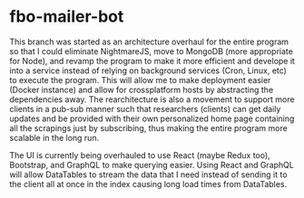 # fbo-mailer-bot

This branch was started as an architecture overhaul for the entire program so that I could eliminate NightmareJS, move to MongoDB (more appropriate for Node), and revamp the program to make it more efficient and develope it into a service instead of relying on background services (Cron, Linux, etc) to execute the program. This will allow me to make deployment easier (Docker instance) and allow for crossplatform hosts by abstracting the dependencies away. 
The rearchitecture is also a movement to support more clients in a pub-sub manner such that researchers (clients) can get daily updates and be provided with their own personalized home page containing all the scrapings just by subscribing, thus making the entire program more scalable in the long run.

The UI is currently being overhauled to use React (maybe Redux too), Bootstrap, and GraphQL to make querying easier. Using React and GraphQL will allow DataTables to stream the data that I need instead of sending it to the client all at once in the index causing long load times from DataTables. 
